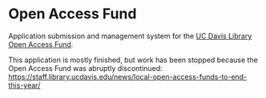 # Open Access Fund
Application submission and management system for the [UC Davis Library Open Access Fund](https://library.ucdavis.edu/publish/open-access/open-access-fund/).

This application is mostly finished, but work has been stopped because the Open Access Fund was abruptly discontinued: https://staff.library.ucdavis.edu/news/local-open-access-funds-to-end-this-year/
